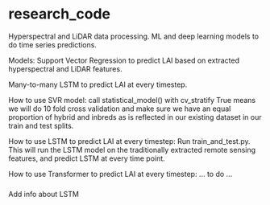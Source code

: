 # research_code
Hyperspectral and LiDAR data processing. ML and deep learning models to do time series predictions. 

Models:
Support Vector Regression to predict LAI based on extracted hyperspectral and LiDAR features.

Many-to-many LSTM to predict LAI at every timestep. 

How to use SVR model:
call statistical_model() with cv_stratify True means we will do 10 fold cross validation and make sure we have an equal proportion of hybrid and inbreds as is reflected in our existing dataset in our train and test splits.

How to use LSTM to predict LAI at every timestep:
Run train_and_test.py.
This will run the LSTM model on the traditionally extracted remote sensing features, and predict LSTM at every time point. 

How to use Transformer to predict LAI at every timestep:
... to do ...

### 
Add info about LSTM